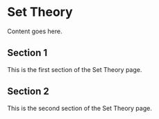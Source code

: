 # Set Theory

Content goes here.

## Section 1

This is the first section of the Set Theory page.

## Section 2

This is the second section of the Set Theory page.

